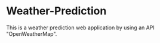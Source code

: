# Weather-Prediction
This is a weather prediction web application by using an API "OpenWeatherMap".
